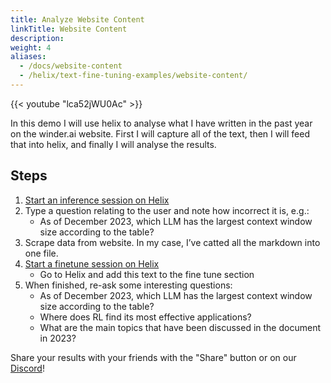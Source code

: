 ```yaml
---
title: Analyze Website Content
linkTitle: Website Content
description:
weight: 4
aliases:
  - /docs/website-content
  - /helix/text-fine-tuning-examples/website-content/
---
```


{{< youtube "lca52jWU0Ac" >}}

In this demo I will use helix to analyse what I have written in the past year on the winder.ai website. First I will capture all of the text, then I will feed that into helix, and finally I will analyse the results.

## Steps

1. [Start an inference session on Helix](https://app.tryhelix.ai/?mode=inference&type=text)
2. Type a question relating to the user and note how incorrect it is, e.g.:
   * As of December 2023, which LLM has the largest context window size according to the table?
2. Scrape data from website. In my case, I’ve catted all the markdown into one file.
4. [Start a finetune session on Helix](https://app.tryhelix.ai/?mode=finetune&type=text)
   * Go to Helix and add this text to the fine tune section
5. When finished, re-ask some interesting questions:
   * As of December 2023, which LLM has the largest context window size according to the table?
   * Where does RL find its most effective applications?
   * What are the main topics that have been discussed in the document in 2023?
<!--
## Example Sessions
* [https://app.tryhelix.ai/session/9912e0b9-4276-4730-a94a-14b77853758f](https://app.tryhelix.ai/session/9912e0b9-4276-4730-a94a-14b77853758f) -->

Share your results with your friends with the "Share" button or on our [Discord](https://discord.gg/VJftd844GE)!